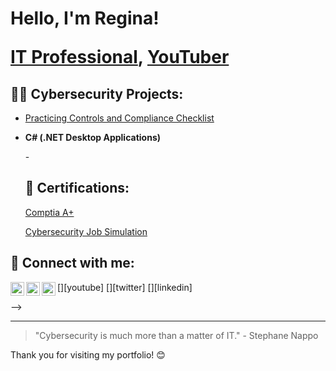 <h1>Hello, I'm Regina! 

  
<a href="https://www.linkedin.com/in/reginadeanreed/">IT Professional</a>, <a href="https://www.youtube.com/@ReginaDeanReed">YouTuber</a></h1>



<h2>👨‍💻 Cybersecurity Projects:</h2>

  - [Practicing Controls and Compliance Checklist](https://github.com/RDReed/RDReed/blob/c40f070a5c5c8397f1c0db2e6c01d056c2b71d5a/Copy%20of%20Controls%20and%20compliance%20checklist%20(2).pdf)


- <b>C# (.NET Desktop Applications)</b>

  -<h2>📜 Certifications:</h2>
  
    
  [Comptia A+](https://github.com/RDReed/RDReed/blob/561bdb5397473a0ca7125c1d4b263275de31c2ac/CompTIa%20A%2B%2B.PDF)

  [Cybersecurity Job Simulation]((https://github.com/RDReed/RDReed/blob/7cd15da42697ead890b7ce66009d86eb585ec083/vcKAB5yYAgvemepGQ_Mastercard_z8g2f6GCvZSA9Wno2_1721096092583_completion_certificate.pdf))


<h2> 🤳 Connect with me:</h2>

[<img align="left" alt="JoshMadakor | YouTube" width="22px" src="https://cdn.jsdelivr.net/npm/simple-icons@v3/icons/youtube.svg" />][youtube]
[<img align="left" alt="JoshMadakor | Twitter" width="22px" src="https://cdn.jsdelivr.net/npm/simple-icons@v3/icons/twitter.svg" />][twitter]
[<img align="left" alt="JoshMadakor | LinkedIn" width="22px" src="https://cdn.jsdelivr.net/npm/simple-icons@v3/icons/linkedin.svg" />][linkedin]

-->

---

> "Cybersecurity is much more than a matter of IT." - Stephane Nappo

Thank you for visiting my portfolio! 😊

<!---
RDReed/RDReed is a ✨ special ✨ repository because its `README.md` (this file) appears on your GitHub profile.
You can click the Preview link to take a look at your changes.
--->
